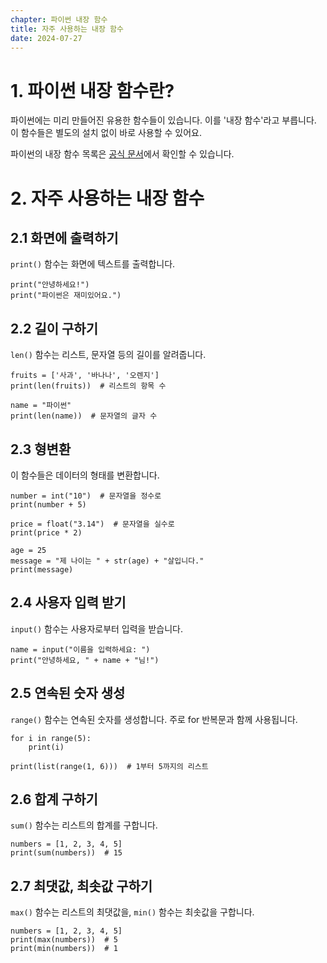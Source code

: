 ```yaml
---
chapter: 파이썬 내장 함수
title: 자주 사용하는 내장 함수
date: 2024-07-27
---
```


# 1. 파이썬 내장 함수란?

파이썬에는 미리 만들어진 유용한 함수들이 있습니다. 이를 '내장 함수'라고 부릅니다. 이 함수들은 별도의 설치 없이 바로 사용할 수 있어요.

파이썬의 내장 함수 목록은 [공식 문서](https://docs.python.org/3/library/functions.html)에서 확인할 수 있습니다.

# 2. 자주 사용하는 내장 함수

## 2.1 화면에 출력하기

`print()` 함수는 화면에 텍스트를 출력합니다.

```python-exec
print("안녕하세요!")
print("파이썬은 재미있어요.")
```

## 2.2 길이 구하기

`len()` 함수는 리스트, 문자열 등의 길이를 알려줍니다.

```python-exec
fruits = ['사과', '바나나', '오렌지']
print(len(fruits))  # 리스트의 항목 수

name = "파이썬"
print(len(name))  # 문자열의 글자 수
```

## 2.3 형변환

이 함수들은 데이터의 형태를 변환합니다.

```python-exec
number = int("10")  # 문자열을 정수로
print(number + 5)

price = float("3.14")  # 문자열을 실수로
print(price * 2)

age = 25
message = "제 나이는 " + str(age) + "살입니다."
print(message)
```

## 2.4 사용자 입력 받기

`input()` 함수는 사용자로부터 입력을 받습니다.

```python-exec
name = input("이름을 입력하세요: ")
print("안녕하세요, " + name + "님!")
```

## 2.5 연속된 숫자 생성

`range()` 함수는 연속된 숫자를 생성합니다. 주로 for 반복문과 함께 사용됩니다.

```python-exec
for i in range(5):
    print(i)

print(list(range(1, 6)))  # 1부터 5까지의 리스트
```

## 2.6 합계 구하기

`sum()` 함수는 리스트의 합계를 구합니다.

```python-exec
numbers = [1, 2, 3, 4, 5]
print(sum(numbers))  # 15
```

## 2.7 최댓값, 최솟값 구하기

`max()` 함수는 리스트의 최댓값을, `min()` 함수는 최솟값을 구합니다.

```python-exec
numbers = [1, 2, 3, 4, 5]
print(max(numbers))  # 5
print(min(numbers))  # 1
```